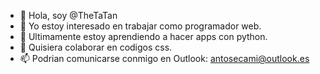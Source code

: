 - 👋 Hola, soy @TheTaTan
- 👀 Yo estoy interesado en trabajar como programador web.
- 🌱 Ultimamente estoy aprendiendo a hacer apps con python.
- 💞️ Quisiera colaborar en codigos css.
- 📫 Podrian comunicarse conmigo en Outlook: antosecami@outlook.es
